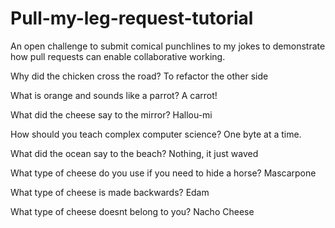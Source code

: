 # Pull-my-leg-request-tutorial
An open challenge to submit comical punchlines to my jokes to demonstrate how pull requests can enable collaborative working.

Why did the chicken cross the road? To refactor the other side

What is orange and sounds like a parrot? A carrot!

What did the cheese say to the mirror? Hallou-mi

How should you teach complex computer science? One byte at a time.

What did the ocean say to the beach? Nothing, it just waved

What type of cheese do you use if you need to hide a horse? Mascarpone

What type of cheese is made backwards? Edam

What type of cheese doesnt belong to you? Nacho Cheese
